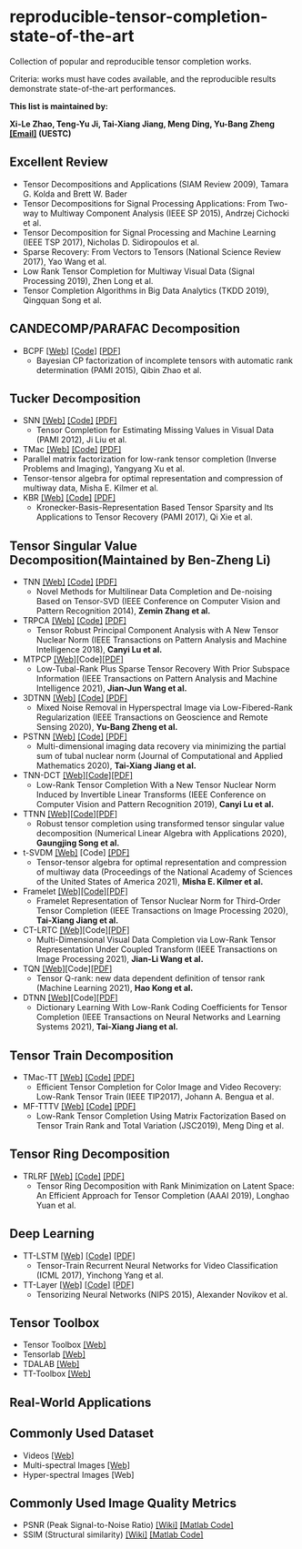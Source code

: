 # reproducible-tensor-completion-state-of-the-art
Collection of popular and reproducible tensor completion works.

Criteria: works must have codes available, and the reproducible results demonstrate state-of-the-art performances.


**This list is maintained by:**

**Xi-Le Zhao, Teng-Yu Ji, Tai-Xiang Jiang, Meng Ding, Yu-Bang Zheng** **[[Email]](https://zhaoxile.github.io/) (UESTC)**


## Excellent Review
* Tensor Decompositions and Applications (SIAM Review 2009), Tamara G. Kolda and Brett W. Bader  
* Tensor Decompositions for Signal Processing Applications: From Two-way to Multiway Component Analysis (IEEE SP 2015), Andrzej Cichocki et al.
* Tensor Decomposition for Signal Processing and Machine Learning (IEEE TSP 2017), Nicholas D. Sidiropoulos et al.
* Sparse Recovery: From Vectors to Tensors (National Science Review 2017), Yao Wang et al.
* Low Rank Tensor Completion for Multiway Visual Data (Signal Processing 2019), Zhen Long et al.
* Tensor Completion Algorithms in Big Data Analytics (TKDD 2019), Qingquan Song et al.

## CANDECOMP/PARAFAC Decomposition
 * BCPF [[Web]](https://qibinzhao.github.io/) [[Code]](https://github.com/qbzhao/BCPF) [[PDF]](https://arxiv.org/abs/1401.6497)
   * Bayesian CP factorization of incomplete tensors with automatic rank determination (PAMI 2015), Qibin Zhao et al.


## Tucker Decomposition
* SNN [[Web]](https://www.cs.rochester.edu/u/jliu/publications.html) [[Code]](http://peterwonka.net/Publications/code/LRTC_Package_Ji.zip) [[PDF]](https://www.cs.rochester.edu/u/jliu/paper/Ji-ICCV09.pdf)
   * Tensor Completion for Estimating Missing Values in Visual Data (PAMI 2012), Ji Liu et al.
* TMac [[Web]](https://www.math.ucla.edu/~wotaoyin/papers/tmac_tensor_recovery.html) [[Code]](https://www.math.ucla.edu/~wotaoyin/papers/tmac_tensor_recovery.html) [[PDF]](https://www.math.ucla.edu/~wotaoyin/papers/tmac_tensor_recovery.html)
 * Parallel matrix factorization for low-rank tensor completion (Inverse Problems and Imaging), Yangyang Xu et al.
* Tensor-tensor algebra for optimal representation and compression of multiway data, Misha E. Kilmer et al.
* KBR [[Web]](http://gr.xjtu.edu.cn/web/dymeng/1;jsessionid=F03A6AE30867A1EE7DE9D577DD4E253D) [[Code]](https://github.com/XieQi2015/KBR-TC-and-RPCA) [[PDF]](https://ieeexplore.ieee.org/iel7/34/4359286/08000407.pdf)
   * Kronecker-Basis-Representation Based Tensor Sparsity and Its Applications to Tensor Recovery (PAMI 2017), Qi Xie et al.

  
## Tensor Singular Value Decomposition(Maintained by Ben-Zheng Li)
* TNN [[Web]](http://www.ece.tufts.edu/~shuchin/) [[Code]](http://www.ece.tufts.edu/~shuchin/tensor_completion_and_rpca.zip) [[PDF]](https://www.zpascal.net/cvpr2014/Zhang_Novel_Methods_for_2014_CVPR_paper.pdf)
   * Novel Methods for Multilinear Data Completion and De-noising Based on Tensor-SVD (IEEE Conference on Computer Vision and Pattern
Recognition 2014), **Zemin Zhang et al.**
* TRPCA [[Web]](https://canyilu.github.io/publications/) [[Code]](https://github.com/canyilu/Tensor-Robust-Principal-Component-Analysis-TRPCA) [[PDF]](https://arxiv.org/abs/1804.03728)
   * Tensor Robust Principal Component Analysis with A New Tensor Nuclear Norm (IEEE Transactions on Pattern Analysis and Machine Intelligence 2018), **Canyi Lu et al.**
* MTPCP [[Web]](http://math.swu.edu.cn/s/math/index2jiaoshoutea14sub1.html)[Code][[PDF]](https://ieeexplore.ieee.org/document/9064895?denied=)
   * Low-Tubal-Rank Plus Sparse Tensor Recovery With Prior Subspace Information (IEEE Transactions on Pattern Analysis and Machine Intelligence 2021), **Jian-Jun Wang et al.**
 * 3DTNN [[Web]](https://zhaoxile.github.io/) [[Code]](https://github.com/zhaoxile/Mixed-Noise-Removal-in-Hyperspectral-Image-via-Low-Fibered-Rank-Regularization) [[PDF]](https://zhaoxile.github.io/paper/2020/Mixed%20Noise%20Removal%20in%20Hyperspectral%20Image%20via%20Low-Fibered-Rank%20Regularization.pdf)
   * Mixed Noise Removal in Hyperspectral Image via Low-Fibered-Rank Regularization (IEEE Transactions on
Geoscience and Remote Sensing 2020), **Yu-Bang Zheng et al.**
* PSTNN [[Web]](https://sites.google.com/view/taixiangjiang/) [[Code]](https://github.com/zhaoxile/Multi-dimensional-imaging-data-recovery-via-minimizing-the-partial-sum-of-tubal-nuclear-norm) [[PDF]](https://zhaoxile.github.io/paper/2019/Multi-dimensional%20imaging%20data%20recovery%20via%20minimizing%20the%20partial%20sum%20of%20tubal%20nuclear%20norm.pdf)
   * Multi-dimensional imaging data recovery via minimizing the partial sum of tubal nuclear norm (Journal of Computational and Applied Mathematics 2020), **Tai-Xiang Jiang et al.** 
* TNN-DCT [[Web]](https://canyilu.github.io/publications/)[[Code]](https://github.com/canyilu/Tensor-robust-PCA-and-tensor-completion-under-linear-transform)[[PDF]](https://canyilu.github.io/publications/2019-CVPR-TNNtrans.pdf)
   * Low-Rank Tensor Completion With a New Tensor Nuclear Norm Induced by Invertible Linear Transforms (IEEE Conference on Computer Vision and Pattern
Recognition 2019), **Canyi Lu et al.**
* TTNN [[Web]](https://dblp.org/pid/68/2077.html)[[Code]](https://github.com/xjzhang008/Transformed-Tensor-SVD)[[PDF]](https://onlinelibrary.wiley.com/doi/10.1002/nla.2299)
   * Robust tensor completion using transformed tensor singular value decomposition (Numerical Linear Algebra with Applications 2020), **Gaungjing Song et al.**
* t-SVDM [[Web]](https://mkilme01.pages.tufts.edu/) [Code] [[PDF]](https://www.pnas.org/content/118/28/e2015851118?__cf_chl_jschl_tk__=pmd_q2NSds777roBnmlkyZ._oWUyt3inwbvjxppxHTIgiWk-1632368958-0-gqNtZGzNAeWjcnBszQk9)
   * Tensor-tensor algebra for optimal representation and compression of multiway data (Proceedings of the National Academy of Sciences of the United States of America 2021), **Misha E. Kilmer et al.**
* Framelet [[Web]](https://it.swufe.edu.cn/info/1106/6154.htm)[[Code]](https://github.com/TaiXiangJiang/Framelet-TNN)[[PDF]](https://ieeexplore.ieee.org/document/9115254)
   * Framelet Representation of Tensor Nuclear Norm for Third-Order Tensor Completion (IEEE Transactions on Image Processing 2020), **Tai-Xiang Jiang et al.**
* CT-LRTC [[Web]](https://zhaoxile.github.io/)[Code][[PDF]](https://ieeexplore.ieee.org/abstract/document/9372832)
   * Multi-Dimensional Visual Data Completion via Low-Rank Tensor Representation Under Coupled Transform (IEEE Transactions on Image Processing 2021), **Jian-Li Wang et al.**
* TQN [[Web]](https://canyilu.github.io/publications/)[Code][[PDF]](https://link.springer.com/article/10.1007/s10994-021-05987-8)
   * Tensor Q-rank: new data dependent definition of tensor rank (Machine Learning 2021), **Hao Kong et al.**
* DTNN [[Web]](https://taixiangjiang.github.io/)[Code][[PDF]](https://taixiangjiang.github.io/paper/2021/TNNLS-Dictionary_Learning_With_Low-Rank_Coding_Coefficients_for_Tensor_Completion.pdf)
   * Dictionary Learning With Low-Rank Coding Coefficients for Tensor Completion (IEEE Transactions on Neural Networks and Learning Systems 2021), **Tai-Xiang Jiang et al.**
## Tensor Train Decomposition
* TMac-TT [[Web]](https://sites.google.com/site/jbengua/home) [[Code]](https://sites.google.com/site/jbengua/home/projects/efficient-tensor-completion-for-color-image-and-video-recovery-low-rank-tensor-train/TMacTT_Images.zip?attredirects=0&d=1) [[PDF]](https://www.researchgate.net/publication/303821165_Efficient_Tensor_Completion_for_Color_Image_and_Video_Recovery_Low-Rank_Tensor_Train)
   * Efficient Tensor Completion for Color Image and Video Recovery: Low-Rank Tensor Train (IEEE TIP2017), Johann A. Bengua et al.
* MF-TTTV  [[Web]](https://zhaoxile.github.io/) [[Code]](https://github.com/zhaoxile) [[PDF]](https://zhaoxile.github.io/paper/2019/Low-Rank%20Tensor%20Completion%20Using%20Matrix%20Factorization%20Based%20on%20Tensor%20Train%20Rank%20and%20Total%20Variation.pdf)
   * Low-Rank Tensor Completion Using Matrix Factorization Based on Tensor Train Rank and Total Variation (JSC2019), Meng Ding et al.
   

## Tensor Ring Decomposition
 * TRLRF [[Web]](https://qibinzhao.github.io/) [[Code]](https://github.com/yuanlonghao/TRLRF) [[PDF]](https://arxiv.org/abs/1809.02288)
   * Tensor Ring Decomposition with Rank Minimization on Latent Space: An Efficient Approach for Tensor Completion (AAAI 2019), Longhao Yuan et al.



## Deep Learning
 * TT-LSTM [[Web]](https://www.dbs.ifi.lmu.de/~tresp/) [[Code]](https://github.com/Tuyki/TT_RNN) [[PDF]](http://proceedings.mlr.press/v70/yang17e/yang17e.pdf)
   * Tensor-Train Recurrent Neural Networks for Video Classification (ICML 2017), Yinchong Yang et al.
 * TT-Layer [[Web]](https://github.com/Bihaqo) [[Code]](https://github.com/Bihaqo/TensorNet) [[PDF]](https://papers.nips.cc/paper/5787-tensorizing-neural-networks.pdf)
   * Tensorizing Neural Networks (NIPS 2015), Alexander Novikov et al.



   
 ## Tensor Toolbox
 * Tensor Toolbox [[Web]](https://www.sandia.gov/~tgkolda/TensorToolbox/index-2.6.html)
 * Tensorlab [[Web]](https://www.tensorlab.net/) 
 * TDALAB [[Web]](https://github.com/andrewssobral/TDALAB)  
 * TT-Toolbox  [[Web]](https://github.com/oseledets/TT-Toolbox) 
 

## Real-World Applications



## Commonly Used  Dataset
 * Videos [[Web]](http://trace.eas.asu.edu/yuv/) 
 * Multi-spectral Images [[Web]](http://www.cs.columbia.edu/CAVE/databases/multispectral/) 
 * Hyper-spectral Images [Web] 

## Commonly Used Image Quality Metrics
 * PSNR (Peak Signal-to-Noise Ratio) [[Wiki]](https://en.wikipedia.org/wiki/Peak_signal-to-noise_ratio) [[Matlab Code]](https://www.mathworks.com/help/images/ref/psnr.html) 
 * SSIM (Structural similarity) [[Wiki]](https://en.wikipedia.org/wiki/Structural_similarity) [[Matlab Code]](http://www.cns.nyu.edu/~lcv/ssim/ssim_index.m) 




   
